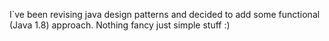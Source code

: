 I`ve been revising java design patterns and decided to add some functional (Java 1.8) approach. Nothing fancy just simple stuff :)

